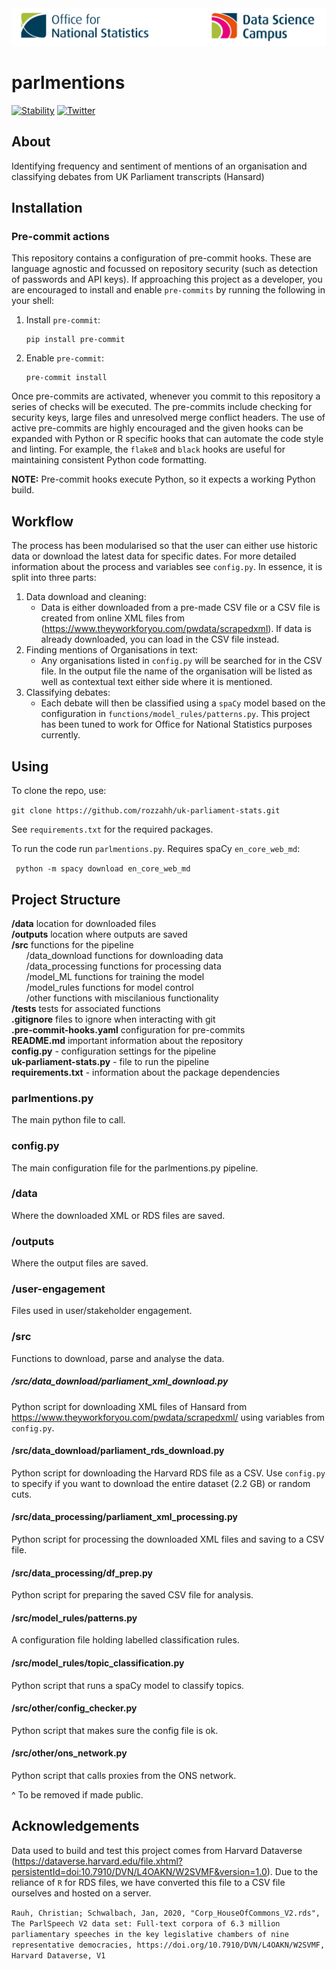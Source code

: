 <img src="https://github.com/datasciencecampus/awesome-campus/blob/master/ons_dsc_logo.png">

# parlmentions
[![Stability](https://img.shields.io/badge/stability-experimental-orange.svg)](https://github.com/mkenney/software-guides/blob/master/STABILITY-BADGES.md#experimental)
[![Twitter](https://img.shields.io/twitter/url?label=Follow%20%40DataSciCampus&style=social&url=https%3A%2F%2Ftwitter.com%2FDataSciCampus)](https://twitter.com/DataSciCampus)

## About
Identifying frequency and sentiment of mentions of an organisation and classifying debates from UK Parliament transcripts (Hansard)

## Installation

### Pre-commit actions
This repository contains a configuration of pre-commit hooks. These are language agnostic and focussed on repository security (such as detection of passwords and API keys). If approaching this project as a developer, you are encouraged to install and enable `pre-commits` by running the following in your shell:
   1. Install `pre-commit`:

      ```
      pip install pre-commit
      ```
   2. Enable `pre-commit`:

      ```
      pre-commit install
      ```
Once pre-commits are activated, whenever you commit to this repository a series of checks will be executed. The pre-commits include checking for security keys, large files and unresolved merge conflict headers. The use of active pre-commits are highly encouraged and the given hooks can be expanded with Python or R specific hooks that can automate the code style and linting. For example, the `flake8` and `black` hooks are useful for maintaining consistent Python code formatting.

**NOTE:** Pre-commit hooks execute Python, so it expects a working Python build.

## Workflow

The process has been modularised so that the user can either use historic data or download the latest data for specific dates. For more detailed information about the process and variables see `config.py`. In essence, it is split into three parts:

1. Data download and cleaning:
    - Data is either downloaded from a pre-made CSV file or a CSV file is created from online XML files from (https://www.theyworkforyou.com/pwdata/scrapedxml). If data is already downloaded, you can load in the CSV file instead.
2. Finding mentions of Organisations in text:
    - Any organisations listed in `config.py` will be searched for in the CSV file. In the output file the name of the organisation will be listed as well as contextual text either side where it is mentioned.
3. Classifying debates:
    - Each debate will then be classified using a `spaCy` model based on the configuration in `functions/model_rules/patterns.py`. This project has been tuned to work for Office for National Statistics purposes currently.

## Using

To clone the repo, use:

`git clone https://github.com/rozzahh/uk-parliament-stats.git`

See `requirements.txt` for the required packages.

To run the code run `parlmentions.py`. Requires spaCy `en_core_web_md`:

` python -m spacy download en_core_web_md`

## Project Structure

**/data** location for downloaded files <br>
**/outputs** location where outputs are saved <br>
**/src** functions for the pipeline <br>
&nbsp; &nbsp; &nbsp; /data_download functions for downloading data <br>
&nbsp; &nbsp; &nbsp; /data_processing functions for processing data <br>
&nbsp; &nbsp; &nbsp; /model_ML functions for training the model <br>
&nbsp; &nbsp; &nbsp; /model_rules functions for model control <br>
&nbsp; &nbsp; &nbsp; /other functions with miscilanious functionality <br>
**/tests** tests for associated functions <br>
**.gitignore** files to ignore when interacting with git <br>
**.pre-commit-hooks.yaml** configuration for pre-commits <br>
**README.md** important information about the repository <br>
**config.py** - configuration settings for the pipeline<br>
**uk-parliament-stats.py** - file to run the pipeline <br>
**requirements.txt** - information about the package dependencies <br>



### parlmentions.py

The main python file to call.

### config.py

The main configuration file for the parlmentions.py pipeline.

### /data 

Where the downloaded XML or RDS files are saved.

### /outputs

Where the output files are saved.

### /user-engagement

Files used in user/stakeholder engagement.

### /src

Functions to download, parse and analyse the data.

##### /src/data_download/parliament_xml_download.py

Python script for downloading XML files of Hansard from https://www.theyworkforyou.com/pwdata/scrapedxml/ using variables from `config.py`. 

#### /src/data_download/parliament_rds_download.py

Python script for downloading the Harvard RDS file as a CSV. Use `config.py` to specify if you want to download the entire dataset (2.2 GB) or random cuts.

#### /src/data_processing/parliament_xml_processing.py

Python script for processing the downloaded XML files and saving to a CSV file. 

#### /src/data_processing/df_prep.py

Python script for preparing the saved CSV file for analysis.

#### /src/model_rules/patterns.py

A configuration file holding labelled classification rules.

#### /src/model_rules/topic_classification.py

Python script that runs a spaCy model to classify topics.

#### /src/other/config_checker.py

Python script that makes sure the config file is ok.

#### /src/other/ons_network.py

Python script that calls proxies from the ONS network.

^ To be removed if made public.

## Acknowledgements

Data used to build and test this project comes from Harvard Dataverse (https://dataverse.harvard.edu/file.xhtml?persistentId=doi:10.7910/DVN/L4OAKN/W2SVMF&version=1.0). Due to the reliance of `R` for RDS files, we have converted this file to a CSV file ourselves and hosted on a server.

```Rauh, Christian; Schwalbach, Jan, 2020, "Corp_HouseOfCommons_V2.rds", The ParlSpeech V2 data set: Full-text corpora of 6.3 million parliamentary speeches in the key legislative chambers of nine representative democracies, https://doi.org/10.7910/DVN/L4OAKN/W2SVMF, Harvard Dataverse, V1```
